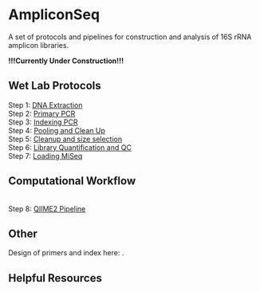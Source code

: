 # AmpliconSeq
 A set of protocols and pipelines for construction and analysis of 16S rRNA amplicon libraries. 


**!!!Currently Under Construction!!!**

## Wet Lab Protocols
Step 1: [DNA Extraction](https://github.com/jbisanz/AmpliconSeq/blob/master/wetlab_protocols/1_DNAExtraction.md)
<br>Step 2: [Primary PCR](https://github.com/jbisanz/AmpliconSeq/blob/master/wetlab_protocols/2_PrimaryPCR.md)
<br>Step 3: [Indexing PCR](https://github.com/jbisanz/AmpliconSeq/blob/master/wetlab_protocols/3_IndexingPCR.md)
<br>Step 4: [Pooling and Clean Up](https://github.com/jbisanz/AmpliconSeq/blob/master/wetlab_protocols/4_Pooling.md)
<br>Step 5: [Cleanup and size selection](https://github.com/jbisanz/AmpliconSeq/blob/master/wetlab_protocols/5_Cleanup.md)
<br>Step 6: [Library Quantification and QC](https://github.com/jbisanz/AmpliconSeq/blob/master/wetlab_protocols/6_LibraryQC.md)
<br>Step 7: [Loading MiSeq](https://github.com/jbisanz/AmpliconSeq/blob/master/wetlab_protocols/7_LoadingMiSeq.md)

## Computational Workflow
<br>Step 8: [QIIME2 Pipeline](https://github.com/jbisanz/AmpliconSeq/blob/master/analysis_scripts/QIIME2_pipeline.Rmd)

## Other
Design of primers and index here: .

## Helpful Resources
